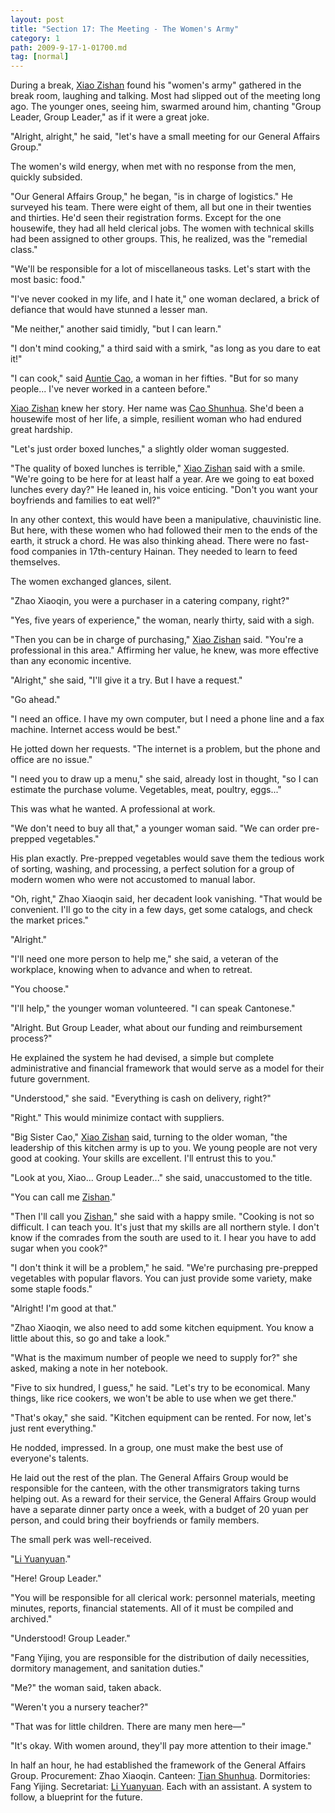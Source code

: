 ```yaml
---
layout: post
title: "Section 17: The Meeting - The Women's Army"
category: 1
path: 2009-9-17-1-01700.md
tag: [normal]
---
```


During a break, [Xiao Zishan][y001] found his "women's army" gathered in the break room, laughing and talking. Most had slipped out of the meeting long ago. The younger ones, seeing him, swarmed around him, chanting "Group Leader, Group Leader," as if it were a great joke.

"Alright, alright," he said, "let's have a small meeting for our General Affairs Group."

The women's wild energy, when met with no response from the men, quickly subsided.

"Our General Affairs Group," he began, "is in charge of logistics." He surveyed his team. There were eight of them, all but one in their twenties and thirties. He'd seen their registration forms. Except for the one housewife, they had all held clerical jobs. The women with technical skills had been assigned to other groups. This, he realized, was the "remedial class."

"We'll be responsible for a lot of miscellaneous tasks. Let's start with the most basic: food."

"I've never cooked in my life, and I hate it," one woman declared, a brick of defiance that would have stunned a lesser man.

"Me neither," another said timidly, "but I can learn."

"I don't mind cooking," a third said with a smirk, "as long as you dare to eat it!"

"I can cook," said [Auntie Cao][y110], a woman in her fifties. "But for so many people... I've never worked in a canteen before."

[Xiao Zishan][y001] knew her story. Her name was [Cao Shunhua][y110]. She'd been a housewife most of her life, a simple, resilient woman who had endured great hardship.

"Let's just order boxed lunches," a slightly older woman suggested.

"The quality of boxed lunches is terrible," [Xiao Zishan][y001] said with a smile. "We're going to be here for at least half a year. Are we going to eat boxed lunches every day?" He leaned in, his voice enticing. "Don't you want your boyfriends and families to eat well?"

In any other context, this would have been a manipulative, chauvinistic line. But here, with these women who had followed their men to the ends of the earth, it struck a chord. He was also thinking ahead. There were no fast-food companies in 17th-century Hainan. They needed to learn to feed themselves.

The women exchanged glances, silent.

"Zhao Xiaoqin, you were a purchaser in a catering company, right?"

"Yes, five years of experience," the woman, nearly thirty, said with a sigh.

"Then you can be in charge of purchasing," [Xiao Zishan][y001] said. "You're a professional in this area." Affirming her value, he knew, was more effective than any economic incentive.

"Alright," she said, "I'll give it a try. But I have a request."

"Go ahead."

"I need an office. I have my own computer, but I need a phone line and a fax machine. Internet access would be best."

He jotted down her requests. "The internet is a problem, but the phone and office are no issue."

"I need you to draw up a menu," she said, already lost in thought, "so I can estimate the purchase volume. Vegetables, meat, poultry, eggs..."

This was what he wanted. A professional at work.

"We don't need to buy all that," a younger woman said. "We can order pre-prepped vegetables."

His plan exactly. Pre-prepped vegetables would save them the tedious work of sorting, washing, and processing, a perfect solution for a group of modern women who were not accustomed to manual labor.

"Oh, right," Zhao Xiaoqin said, her decadent look vanishing. "That would be convenient. I'll go to the city in a few days, get some catalogs, and check the market prices."

"Alright."

"I'll need one more person to help me," she said, a veteran of the workplace, knowing when to advance and when to retreat.

"You choose."

"I'll help," the younger woman volunteered. "I can speak Cantonese."

"Alright. But Group Leader, what about our funding and reimbursement process?"

He explained the system he had devised, a simple but complete administrative and financial framework that would serve as a model for their future government.

"Understood," she said. "Everything is cash on delivery, right?"

"Right." This would minimize contact with suppliers.

"Big Sister Cao," [Xiao Zishan][y001] said, turning to the older woman, "the leadership of this kitchen army is up to you. We young people are not very good at cooking. Your skills are excellent. I'll entrust this to you."

"Look at you, Xiao... Group Leader..." she said, unaccustomed to the title.

"You can call me [Zishan][y001]."

"Then I'll call you [Zishan][y001]," she said with a happy smile. "Cooking is not so difficult. I can teach you. It's just that my skills are all northern style. I don't know if the comrades from the south are used to it. I hear you have to add sugar when you cook?"

"I don't think it will be a problem," he said. "We're purchasing pre-prepped vegetables with popular flavors. You can just provide some variety, make some staple foods."

"Alright! I'm good at that."

"Zhao Xiaoqin, we also need to add some kitchen equipment. You know a little about this, so go and take a look."

"What is the maximum number of people we need to supply for?" she asked, making a note in her notebook.

"Five to six hundred, I guess," he said. "Let's try to be economical. Many things, like rice cookers, we won't be able to use when we get there."

"That's okay," she said. "Kitchen equipment can be rented. For now, let's just rent everything."

He nodded, impressed. In a group, one must make the best use of everyone's talents.

He laid out the rest of the plan. The General Affairs Group would be responsible for the canteen, with the other transmigrators taking turns helping out. As a reward for their service, the General Affairs Group would have a separate dinner party once a week, with a budget of 20 yuan per person, and could bring their boyfriends or family members.

The small perk was well-received.

"[Li Yuanyuan][y007]."

"Here! Group Leader."

"You will be responsible for all clerical work: personnel materials, meeting minutes, reports, financial statements. All of it must be compiled and archived."

"Understood! Group Leader."

"Fang Yijing, you are responsible for the distribution of daily necessities, dormitory management, and sanitation duties."

"Me?" the woman said, taken aback.

"Weren't you a nursery teacher?"

"That was for little children. There are many men here—"

"It's okay. With women around, they'll pay more attention to their image."

In half an hour, he had established the framework of the General Affairs Group. Procurement: Zhao Xiaoqin. Canteen: [Tian Shunhua][y110]. Dormitories: Fang Yijing. Secretariat: [Li Yuanyuan][y007]. Each with an assistant. A system to follow, a blueprint for the future.

[y001]: /characters/y001 "Xiao Zishan"
[y007]: /characters/y007 "Li Yuanyuan"
[y110]: /characters/y110 "Cao Shunhua"